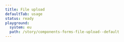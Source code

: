 ```yaml
---
title: File upload
defaultTab: usage
status: ready
playground:
  system: eu
  path: /story/components-forms-file-upload--default
---
```

